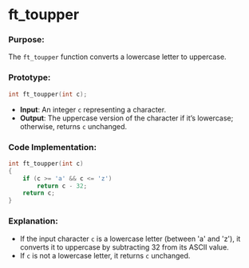 # **ft_toupper**

### **Purpose**:

The `ft_toupper` function converts a lowercase letter to uppercase.

### **Prototype**:

```c
int ft_toupper(int c);

```

- **Input**: An integer `c` representing a character.
- **Output**: The uppercase version of the character if it’s lowercase; otherwise, returns `c` unchanged.

### **Code Implementation**:

```c
int ft_toupper(int c)
{
    if (c >= 'a' && c <= 'z')
        return c - 32;
    return c;
}

```

### **Explanation**:

- If the input character `c` is a lowercase letter (between 'a' and 'z'), it converts it to uppercase by subtracting 32 from its ASCII value.
- If `c` is not a lowercase letter, it returns `c` unchanged.